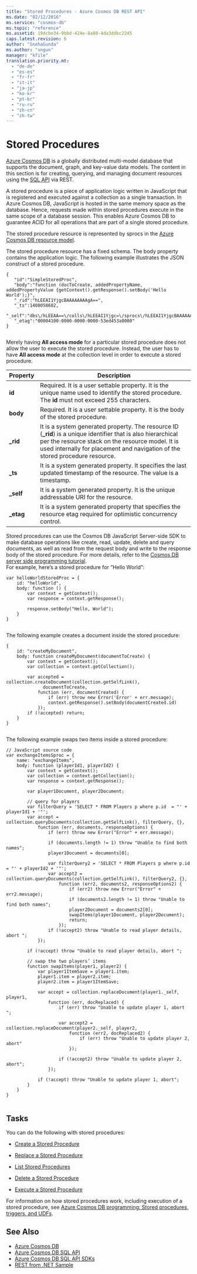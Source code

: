 ```yaml
---
title: "Stored Procedures - Azure Cosmos DB REST API"
ms.date: "02/12/2016"
ms.service: "cosmos-db"
ms.topic: "reference"
ms.assetid: 19dcbe34-9bbd-424e-8a80-4da3ddbc2245
caps.latest.revision: 6
author: "SnehaGunda"
ms.author: "sngun"
manager: "kfile"
translation.priority.mt: 
  - "de-de"
  - "es-es"
  - "fr-fr"
  - "it-it"
  - "ja-jp"
  - "ko-kr"
  - "pt-br"
  - "ru-ru"
  - "zh-cn"
  - "zh-tw"
---
```

# Stored Procedures
[Azure Cosmos DB](/azure/cosmos-db/introduction) is a globally distributed multi-model database that supports the document, graph, and key-value data models. The content in this section is for creating, querying, and managing document resources using the [SQL API](/azure/cosmos-db/sql-api-introduction) via REST.   

A stored procedure is a piece of application logic written in JavaScript that is registered and executed against a collection as a single transaction. In Azure Cosmos DB, JavaScript is hosted in the same memory space as the database. Hence, requests made within stored procedures execute in the same scope of a database session. This enables Azure Cosmos DB to guarantee ACID for all operations that are part of a single stored procedure.  
  
The stored procedure resource is represented by sprocs in the [Azure Cosmos DB resource model](/azure/cosmos-db/sql-api-resources/).  
  
The stored procedure resource has a fixed schema. The body property contains the application logic. The following example illustrates the JSON construct of a stored procedure.  
  
```  
{    
   "id":"SimpleStoredProc",  
   "body":"function (docToCreate, addedPropertyName, addedPropertyValue {getContext().getResponse().setBody('Hello World');}",  
   "_rid":"hLEEAI1YjgcBAAAAAAAAgA==",  
   "_ts":1408058682,  
   "_self":"dbs\/hLEEAA==\/colls\/hLEEAI1Yjgc=\/sprocs\/hLEEAI1YjgcBAAAAAAAAgA==\/",  
   "_etag":"00004100-0000-0000-0000-53ed453a0000"  
}  
  
```  
  
 Merely having **All access mode** for a particular stored procedure does not allow the user to execute the stored procedure. Instead, the user has to have **All access mode** at the collection level in order to execute a stored procedure.  
  
|Property|Description|  
|--------------|-----------------|  
|**id**|Required. It is a user settable property. It is the unique name used to identify the stored procedure. The **id** must not exceed 255 characters.|  
|**body**|Required. It is a user settable property. It is the body of the stored procedure.|  
|**_rid**|It is a system generated property. The resource ID (**_rid**) is a unique identifier that is also hierarchical per the resource stack on the resource model. It is used internally for placement and navigation of the stored procedure resource.|  
|**_ts**|It is a system generated property. It specifies the last updated timestamp of the resource. The value is a timestamp.|  
|**_self**|It is a system generated property. It is the unique addressable URI for the resource.|  
|**_etag**|It is a system generated property that specifies the resource etag required for optimistic concurrency control.|  
  
Stored procedures can use the Cosmos DB JavaScript Server-side SDK to make database operations like create, read, update, delete and query documents, as well as read from the request body and write to the response body of the stored procedure. For more details, refer to the [Cosmos DB server side programming tutorial](/azure/cosmos-db/programming/).  
For example, here’s a stored procedure for “Hello World”:  
  
```  
var helloWorldStoredProc = {  
    id: "helloWorld",  
    body: function () {  
        var context = getContext();  
        var response = context.getResponse();  
  
        response.setBody("Hello, World");  
    }  
}  
  
```  
  
 The following example creates a document inside the stored procedure:  
  
```  
{  
    id: "createMyDocument",  
    body: function createMyDocument(documentToCreate) {  
        var context = getContext();  
        var collection = context.getCollection();  
  
        var accepted = collection.createDocument(collection.getSelfLink(),  
              documentToCreate,  
            function (err, documentCreated) {  
                if (err) throw new Error('Error' + err.message);  
                context.getResponse().setBody(documentCreated.id)  
            });  
        if (!accepted) return;  
    }  
}  
  
```  
  
The following example swaps two items inside a stored procedure:  
  
```  
// JavaScript source code  
var exchangeItemsSproc = {  
    name: "exchangeItems",  
    body: function (playerId1, playerId2) {  
        var context = getContext();  
        var collection = context.getCollection();  
        var response = context.getResponse();  
  
        var player1Document, player2Document;  
  
        // query for players  
        var filterQuery = 'SELECT * FROM Players p where p.id  = "' + playerId1 + '"';  
        var accept = collection.queryDocuments(collection.getSelfLink(), filterQuery, {},  
            function (err, documents, responseOptions) {  
                if (err) throw new Error("Error" + err.message);  
  
                if (documents.length != 1) throw "Unable to find both names";  
                player1Document = documents[0];  
  
                var filterQuery2 = 'SELECT * FROM Players p where p.id = "' + playerId2 + '"';  
                var accept2 = collection.queryDocuments(collection.getSelfLink(), filterQuery2, {},  
                    function (err2, documents2, responseOptions2) {  
                        if (err2) throw new Error("Error" + err2.message);  
                        if (documents2.length != 1) throw "Unable to find both names";  
                        player2Document = documents2[0];  
                        swapItems(player1Document, player2Document);  
                        return;  
                    });  
                if (!accept2) throw "Unable to read player details, abort ";  
            });  
  
        if (!accept) throw "Unable to read player details, abort ";  
  
        // swap the two players’ items  
        function swapItems(player1, player2) {  
            var player1ItemSave = player1.item;  
            player1.item = player2.item;  
            player2.item = player1ItemSave;  
  
            var accept = collection.replaceDocument(player1._self, player1,  
                function (err, docReplaced) {  
                    if (err) throw "Unable to update player 1, abort ";  
  
                    var accept2 = collection.replaceDocument(player2._self, player2,  
                        function (err2, docReplaced2) {  
                            if (err) throw "Unable to update player 2, abort"  
                        });  
  
                    if (!accept2) throw "Unable to update player 2, abort";  
                });  
  
            if (!accept) throw "Unable to update player 1, abort";  
        }  
    }  
}  
  
```  
  
## Tasks  
You can do the following with stored procedures:  
  
-   [Create a Stored Procedure](create-a-stored-procedure.md)  
  
-   [Replace a Stored Procedure](replace-a-stored-procedure.md)  
  
-   [List Stored Procedures](list-stored-procedures.md)  
  
-   [Delete a Stored Procedure](delete-a-stored-procedure.md)  
  
-   [Execute a Stored Procedure](execute-a-stored-procedure.md)  
  
 For information on how stored procedures work, including execution of a stored procedure, see [Azure Cosmos DB programming: Stored procedures, triggers, and UDFs](/azure/cosmos-db/programming/).  
  
## See Also  
* [Azure Cosmos DB](https://docs.microsoft.com/azure/cosmos-db/introduction) 
* [Azure Cosmos DB SQL API](https://docs.microsoft.com/azure/cosmos-db/sql-api-introduction)   
* [Azure Cosmos DB SQL API SDKs](https://docs.microsoft.com/en-us/azure/cosmos-db/sql-api-sdk-dotnet)    
* [REST from .NET Sample](https://github.com/Azure/azure-documentdb-dotnet/tree/master/samples/rest-from-.net)  
  


